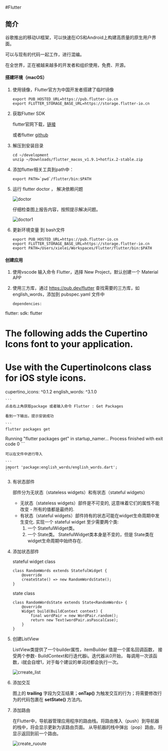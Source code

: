 #Flutter

## 简介
谷歌推出的移动UI框架，可以快速在iOS和Android上构建高质量的原生用户界面。 

可以与现有的代码一起工作，进行混编。

在全世界，正在被越来越多的开发者和组织使用，免费、开源。

#### 搭建环境（macOS）

1. 使用镜像，Flutter官方为中国开发者搭建了临时镜像

	```
	export PUB_HOSTED_URL=https://pub.flutter-io.cn
	export FLUTTER_STORAGE_BASE_URL=https://storage.flutter-io.cn
	```

2. 获取Flutter SDK

	flutter官网下载，[链接](https://flutter.dev/docs/development/tools/sdk/releases?tab=macos#macos)

	或者flutter [github](https://github.com/flutter/flutter) 

3. 解压到安装目录

	```
	cd ~/development
	unzip ~/Downloads/flutter_macos_v1.9.1+hotfix.2-stable.zip 
	```

4. 添加flutter相关工具到path中：

	```
	export PATH=`pwd`/flutter/bin:$PATH
	```
	
5. 运行 flutter doctor ， 解决依赖问题

	![doctor](pic/doctor.png)
	
	仔细检查图上报告内容，按照提示解决问题。
	
	![doctor1](pic/doctor1.png)
	
6. 更新环境变量 到 bash文件

	```
	export PUB_HOSTED_URL=https://pub.flutter-io.cn
	export FLUTTER_STORAGE_BASE_URL=https://storage.flutter-io.cn
	export PATH=/Users/xielei/Workspaces/Flutter/flutter/bin:$PATH
	```
	
#### 创建应用

1. 使用vscode 输入命令 Flutter，选择 New Project，默认创建一个 Material APP

2. 使用三方库，通过 https://pub.dev/flutter 查找需要的三方库，如 english_words，添加到 pubspec.yaml 文件中

	```
	dependencies:
  flutter:
    sdk: flutter

  # The following adds the Cupertino Icons font to your application.
  # Use with the CupertinoIcons class for iOS style icons.
  cupertino_icons: ^0.1.2
  english_words: ^3.1.0
  
	```
	点击右上角获取package 或者输入命令 Flutter : Get Packages
	
	看到一下输出，提示安装成功
	
	```
	flutter packages get
Running "flutter packages get" in startup_namer...
Process finished with exit code 0
	```
	
	可以在文件中进行导入
	
	```
	import 'package:english_words/english_words.dart';
	```
	
3. 有状态部件

	部件分为无状态（stateless widgets）和有状态（stateful widgets）
	
	- 无状态（stateless widgets）部件是不可变的, 这意味着它们的属性不能改变 - 所有的值都是最终的.
	- 有状态（stateful widgets）部件持有的状态可能在widget生命周期中发生变化. 实现一个 stateful widget 至少需要两个类:
		1. 一个 StatefulWidget类。
		2. 一个 State类。 StatefulWidget类本身是不变的，但是 State类在widget生命周期中始终存在.
	
4. 添加状态部件

	stateful widget class
	
	```
	class RandomWords extends StatefulWidget {
  		@override
  		createState() => new RandomWordsState();
	}
	```
	
	state class
	
	```
	class RandomWordsState extends State<RandomWords> {
  		@override
	  	Widget build(BuildContext context) {
    		final wordPair = new WordPair.random();
    		return new Text(wordPair.asPascalCase);
  		}
	}
	```
5. 创建ListView
	
	ListView类提供了一个builder属性，itemBuilder 值是一个匿名回调函数， 接受两个参数- BuildContext和行迭代器i。迭代器从0开始， 每调用一次该函数，i就会自增1，对于每个建议的单词对都会执行一次。
	
	![crreate_list](pic/crreate_list.png)
	
6. 添加交互

	图上的 **trailing** 字段为交互结果；**onTap()** 为触发交互的行为；将需要修改行为的代码包裹在 **setState()** 方法内。
	
7. 添加路由

	在Flutter中，导航器管理应用程序的路由栈。将路由推入（push）到导航器的栈中，将会显示更新为该路由页面。 从导航器的栈中弹出（pop）路由，将显示返回到前一个路由。

	![create_ruoute](pic/create_ruoute.png)